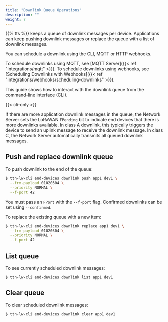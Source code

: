 ```yaml
---
title: "Downlink Queue Operations"
description: ""
weight: 7
---
```


{{% tts %}} keeps a queue of downlink messages per device. Applications can keep pushing downlink messages or replace the queue with a list of downlink messages.

You can schedule a downlink using the CLI, MQTT or HTTP webhooks.

To schedule downlinks using MQTT, see [MQTT Server]({{< ref "integrations/mqtt" >}}). To schedule downlinks using webhooks, see [Scheduling Downlinks with Webhooks]({{< ref "integrations/webhooks/scheduling-downlinks" >}}).

This guide shows how to interact with the downlink queue from the command-line interface (CLI).

<!--more-->

{{< cli-only >}}

If there are more application downlink messages in the queue, the Network Server sets the LoRaWAN `FPending` bit to indicate end devices that there is more downlinks available. In class A downlink, this typically triggers the device to send an uplink message to receive the downlink message. In class C, the Network Server automatically transmits all queued downlink messages.

## Push and replace downlink queue

To push downlink to the end of the queue:

```bash
$ ttn-lw-cli end-devices downlink push app1 dev1 \
  --frm-payload 01020304 \
  --priority NORMAL \
  --f-port 42
```

You must pass an `FPort` with the `--f-port` flag. Confirmed downlinks can be set using `--confirmed`.

To replace the existing queue with a new item:

```bash
$ ttn-lw-cli end-devices downlink replace app1 dev1 \
  --frm-payload 01020304 \
  --priority NORMAL \
  --f-port 42
```

## List queue

To see currently scheduled downlink messages:

```bash
$ ttn-lw-cli end-devices downlink list app1 dev1
```

## Clear queue

To clear scheduled downlink messages:

```bash
$ ttn-lw-cli end-devices downlink clear app1 dev1
```

